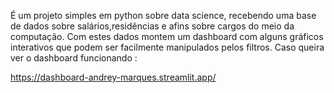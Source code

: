 É um projeto simples em python sobre data science, recebendo uma base de dados sobre salários,residências e afins sobre cargos do meio da computação.
Com estes dados montem um dashboard com alguns gráficos interativos que podem ser facilmente manipulados pelos filtros.
Caso queira ver o dashboard funcionando : 

https://dashboard-andrey-marques.streamlit.app/ 
